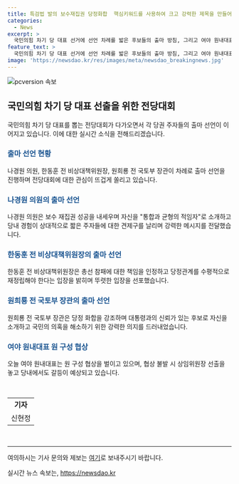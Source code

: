 ```yaml
---
title: 특검법 발의 보수재집권 당정화합  핵심키워드를 사용하여 크고 강력한 제목을 만들어 보겠습니다!
categories:
  - News
excerpt: >
  국민의힘 차기 당 대표 선거에 선언 차례를 밟은 후보들의 출마 방침, 그리고 여야 원내대표 회의를 통한 원 구성 협상에 대한 관련 전망이 이어졌습니다. 출마 선언에 이어 원 구성 협상 논의가 이뤄졌지만 의견 차이로 끝나고, 상임위원회의 향방과 관련된 입장 차를 좁히지 못한 상황입니다. 민주당은 협상 결렬 시 상임위원장 선출을 강력히 촉구하며 국민의힘에 압박을 가하고 있습니다. 
feature_text: >
  국민의힘 차기 당 대표 선거에 선언 차례를 밟은 후보들의 출마 방침, 그리고 여야 원내대표 회의를 통한 원 구성 협상에 대한 관련 전망이 이어졌습니다. 출마 선언에 이어 원 구성 협상 논의가 이뤄졌지만 의견 차이로 끝나고, 상임위원회의 향방과 관련된 입장 차를 좁히지 못한 상황입니다. 민주당은 협상 결렬 시 상임위원장 선출을 강력히 촉구하며 국민의힘에 압박을 가하고 있습니다. 
image: 'https://newsdao.kr/res/images/meta/newsdao_breakingnews.jpg'
---
```


<p><img src="https://newsdao.kr/res/images/meta/newsdao_breakingnews.jpg" alt="pcversion 속보" /></p>

<h2 data-ke-size="size26">국민의힘 차기 당 대표 선출을 위한 전당대회</h2>

<p data-ke-size="size16">국민의힘 차기 당 대표를 뽑는 전당대회가 다가오면서 각 당권 주자들의 출마 선언이 이어지고 있습니다. 이에 대한 실시간 소식을 전해드리겠습니다.</p>

<h3><b><span style="color: #1a5490;">출마 선언 현황</span></b></h3>

<p>나경원 의원, 한동훈 전 비상대책위원장, 원희룡 전 국토부 장관이 차례로 출마 선언을 진행하며 전당대회에 대한 관심이 뜨겁게 쏠리고 있습니다.</p>

<h3><b><span style="color: #1a5490;">나경원 의원의 출마 선언</span></b></h3>

<p>나경원 의원은 보수 재집권 성공을 내세우며 자신을 "통합과 균형의 적임자"로 소개하고 당내 경험이 상대적으로 짧은 주자들에 대한 견제구를 날리며 강력한 메시지를 전달했습니다.</p>

<h3><b><span style="color: #1a5490;">한동훈 전 비상대책위원장의 출마 선언</span></b></h3>

<p>한동훈 전 비상대책위원장은 총선 참패에 대한 책임을 인정하고 당정관계를 수평적으로 재정립해야 한다는 입장을 밝히며 뚜렷한 입장을 선포했습니다.</p>

<h3><b><span style="color: #1a5490;">원희룡 전 국토부 장관의 출마 선언</span></b></h3>

<p>원희룡 전 국토부 장관은 당정 화합을 강조하며 대통령과의 신뢰가 있는 후보로 자신을 소개하고 국민의 의혹을 해소하기 위한 강력한 의지를 드러내었습니다.</p>

<h3><b><span style="color: #1a5490;">여야 원내대표 원 구성 협상</span></b></h3>

<p>오늘 여야 원내대표는 원 구성 협상을 벌이고 있으며, 협상 불발 시 상임위원장 선출을 놓고 당내에서도 갈등이 예상되고 있습니다.</p>

<p data-ke-size="size16">&nbsp;</p>

<table style="width: 100%;">
<tbody>
<tr>
<td style="text-align: center; height: 17px;"><b>기자</b></td>
</tr>
<tr>
<td style="text-align: center; height: 17px;">신현정</td>
</tr>
</tbody>
</table>

<p data-ke-size="size16">&nbsp;</p>

<hr>

<p data-ke-size="size16">여의하시는 기사 문의와 제보는 <a href="카톡/라인 jebo23">여기</a>로 보내주시기 바랍니다.</p>
실시간 뉴스 속보는, <a href="https://newsdao.kr" rel="dofollow">https://newsdao.kr</a>


